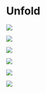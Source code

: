 # Unfold

![](images/all_stories.jpg)

![](images/all_templates.jpg)

![](images/template.jpg)

![](images/bottom_nav.jpg)

![](images/full_screen.jpg)

![](images/about_me.jpg)

